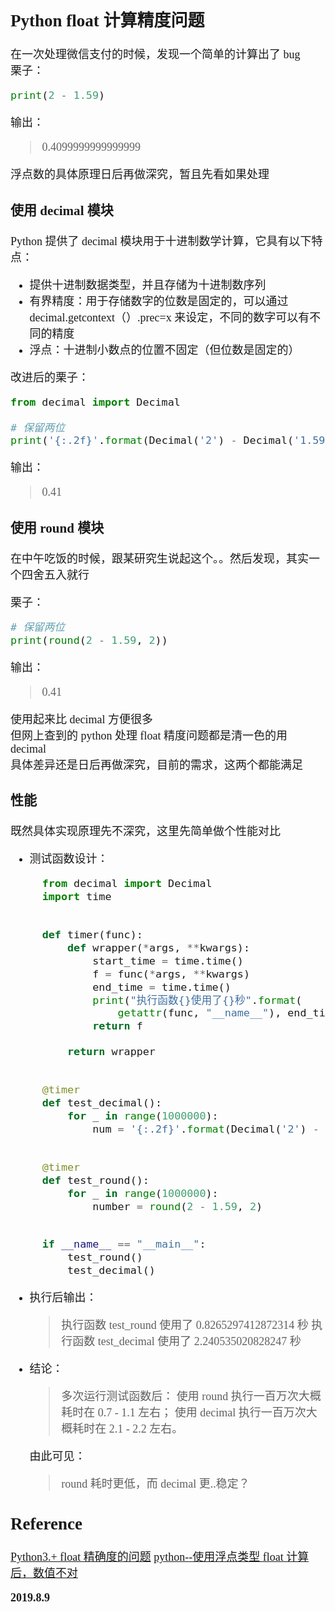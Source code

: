 <font size=4 face='楷体'>

## Python float 计算精度问题

在一次处理微信支付的时候，发现一个简单的计算出了 bug  
栗子：

```python
print(2 - 1.59)
```

输出：

> 0.4099999999999999

浮点数的具体原理日后再做深究，暂且先看如果处理

### 使用 decimal 模块

Python 提供了 decimal 模块用于十进制数学计算，它具有以下特点：

- 提供十进制数据类型，并且存储为十进制数序列
- 有界精度：用于存储数字的位数是固定的，可以通过 decimal.getcontext（）.prec=x 来设定，不同的数字可以有不同的精度
- 浮点：十进制小数点的位置不固定（但位数是固定的）

改进后的栗子：

```python
from decimal import Decimal

# 保留两位
print('{:.2f}'.format(Decimal('2') - Decimal('1.59')))
```

输出：

> 0.41

### 使用 round 模块

在中午吃饭的时候，跟某研究生说起这个。。然后发现，其实一个四舍五入就行

栗子：

```python
# 保留两位
print(round(2 - 1.59, 2))
```

输出：

> 0.41

使用起来比 decimal 方便很多  
但网上查到的 python 处理 float 精度问题都是清一色的用 decimal  
具体差异还是日后再做深究，目前的需求，这两个都能满足

### 性能

既然具体实现原理先不深究，这里先简单做个性能对比

- 测试函数设计：

  ```python
    from decimal import Decimal
    import time


    def timer(func):
        def wrapper(*args, **kwargs):
            start_time = time.time()
            f = func(*args, **kwargs)
            end_time = time.time()
            print("执行函数{}使用了{}秒".format(
                getattr(func, "__name__"), end_time - start_time))
            return f

        return wrapper


    @timer
    def test_decimal():
        for _ in range(1000000):
            num = '{:.2f}'.format(Decimal('2') - Decimal('1.59'))


    @timer
    def test_round():
        for _ in range(1000000):
            number = round(2 - 1.59, 2)


    if __name__ == "__main__":
        test_round()
        test_decimal()
    ```

- 执行后输出：

  > 执行函数 test_round 使用了 0.8265297412872314 秒
  > 执行函数 test_decimal 使用了 2.240535020828247 秒

- 结论：

  > 多次运行测试函数后：
  > 使用 round 执行一百万次大概耗时在 0.7 - 1.1 左右；
  > 使用 decimal 执行一百万次大概耗时在 2.1 - 2.2 左右。

  由此可见：

  > round 耗时更低，而 decimal 更..稳定？

## Reference

[Python3.+ float 精确度的问题](https://www.jianshu.com/p/01ecc435ec8e)
[python--使用浮点类型 float 计算后，数值不对](https://www.cnblogs.com/wangyanyan/p/9543395.html)

**2019.8.9**
